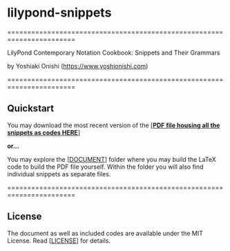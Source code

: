
# lilypond-snippets
=======================================================================

LilyPond Contemporary Notation Cookbook: Snippets and Their Grammars 

by Yoshiaki Onishi (https://www.yoshionishi.com)

=======================================================================
## Quickstart

You may download the most recent version of the [[**PDF file housing all the snippets as codes HERE**](DOCUMENT/YO_SNIPPETS_COOKBOOK_MASTER.pdf)]


**or...**

You may explore the [[DOCUMENT](DOCUMENT/)] folder where you may build the LaTeX code to build the PDF file yourself. Within the folder you will also find individual snippets as separate files. 

=======================================================================
## License

The document as well as included codes are available under the MIT License. Read [[LICENSE](https://github.com/yoshiakionishi/lilypond-snippets/blob/main/LICENSE)] for details.
